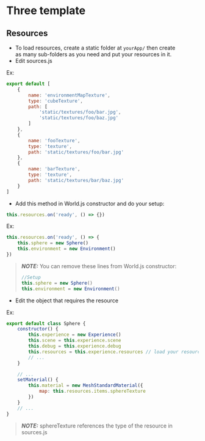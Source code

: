 
# Three template

## Resources

- To load resources, create a static folder at `yourApp/` then create  
as many sub-folders as you need and put your resources in it.
- Edit sources.js

Ex:
```javascript
export default [
    {
        name: 'environmentMapTexture',
        type: 'cubeTexture',
        path: [
            'static/textures/foo/bar.jpg',     
            'static/textures/foo/baz.jpg'
        ]
    },
    {
        name: 'fooTexture',
        type: 'texture',
        path: 'static/textures/foo/bar.jpg'
    },
    {
        name: 'barTexture',
        type: 'texture',
        path: 'static/textures/bar/baz.jpg'
    }
]
```

- Add this method in World.js constructor and do your setup:

```javascript
this.resources.on('ready', () => {})
```

Ex:

```javascript
this.resources.on('ready', () => {    
    this.sphere = new Sphere()
    this.environment = new Environment()
})
```

> **_NOTE:_**  You can remove these lines from World.js constructor:
>```javascript
> //Setup
> this.sphere = new Sphere()
> this.environment = new Environment()

- Edit the object that requires the resource

Ex:

```javascript
export default class Sphere {
    constructor() {
        this.experience = new Experience()
        this.scene = this.experience.scene
        this.debug = this.experience.debug
        this.resources = this.experience.resources // load your resource
        // ...
    }

    // ...
    setMaterial() {        
        this.material = new MeshStandardMaterial({            
            map: this.resources.items.sphereTexture
        })
    }
    // ...
}

```
> **_NOTE:_** sphereTexture references the type of the resource in  
> sources.js

